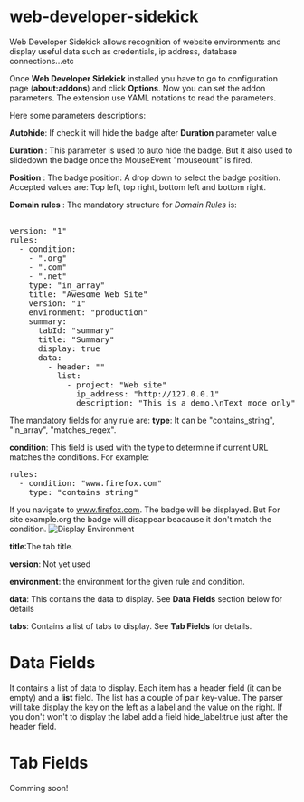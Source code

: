 # web-developer-sidekick #

Web Developer Sidekick allows recognition of website environments and display useful data such as credentials, ip address, database connections...etc

Once **Web Developer Sidekick** installed you have to go to configuration page (**about:addons**) and click **Options**. Now you can set the addon parameters. The extension use YAML notations to read the parameters. 

Here some parameters descriptions:

**Autohide**: If check it will hide the badge after **Duration** parameter value 

**Duration** : This parameter is used to auto hide the badge. But it also used to slidedown the badge once the MouseEvent "mouseount" is fired.

**Position** : The badge position: A drop down to select the badge position. Accepted values are: Top left, top right, bottom left and bottom right. 

**Domain rules** : The mandatory structure for _Domain Rules_ is: 

<pre>  
version: "1"
rules:
  - condition:
    - ".org"
    - ".com"
    - ".net"
    type: "in_array"
    title: "Awesome Web Site"
    version: "1"
    environment: "production"
    summary:
      tabId: "summary"
      title: "Summary"
      display: true
      data:
        - header: ""
          list:
            - project: "Web site"
              ip_address: "http://127.0.0.1"
              description: "This is a demo.\nText mode only"
</pre>
The mandatory fields for any rule are: 
**type**: It can be "contains_string", "in_array", "matches_regex". 

**condition**: This field is used with the type to determine if current URL matches the conditions. For example: 

<pre>
rules:   
  - condition: "www.firefox.com"   
    type: "contains_string" 
</pre> 

If you navigate to www.firefox.com. The badge will be displayed. But For site example.org the badge will disappear beacause it don't match the condition. ![Display Environment](https://addons.cdn.mozilla.net/user-media/previews/full/193/193118.png?modified=1511928152)

**title**:The tab title. 

**version**: Not yet used 

**environment**: the environment for the given rule and condition. 

**data**: This contains the data to display. See **Data Fields** section below for details

**tabs**: Contains a list of tabs to display. See **Tab Fields** for details.

# Data Fields #
It contains a list of data to display. Each item has a header field (it can be empty) and a **list** field. The list has a couple of pair key-value. The parser will take display the key on the left as a label and the value on the right. If you don't won't to display the label add a field hide_label:true just after the header field.

# Tab Fields #
Comming soon!
